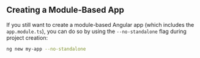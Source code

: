 ## Creating a Module-Based App

If you still want to create a module-based Angular app (which includes the `app.module.ts`), you can do so by using the `--no-standalone` flag during project creation:

```bash
ng new my-app --no-standalone
